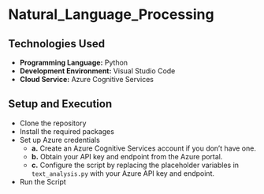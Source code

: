 # Natural_Language_Processing

## Technologies Used
- **Programming Language:** Python
- **Development Environment:** Visual Studio Code
- **Cloud Service:** Azure Cognitive Services

## Setup and Execution

- Clone the repository
- Install the required packages
- Set up Azure credentials
  - **a.** Create an Azure Cognitive Services account if you don’t have one.
  - **b.** Obtain your API key and endpoint from the Azure portal.
  - **c.** Configure the script by replacing the placeholder variables in `text_analysis.py` with your Azure API key and endpoint.
- Run the Script
